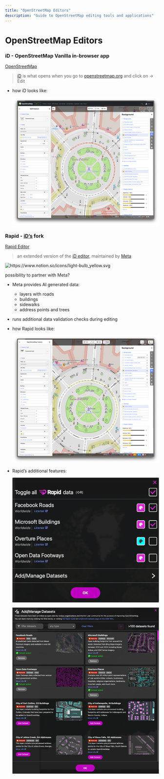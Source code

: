 ```yaml
---
title: "OpenStreetMap Editors"
description: "Guide to OpenStreetMap editing tools and applications"
---
```


# OpenStreetMap Editors

### iD - OpenStreetMap Vanilla in-browser app

[OpenStreetMap](https://www.openstreetmap.org/edit?editor=id#map=19/59.441485/24.759828)

> [iD](https://wiki.openstreetmap.org/wiki/ID) is what opens when you go to [openstreetmap.org](http://openstreetmap.org) and click on → Edit
> 
- how iD looks like:
    
    ![image.png](OpenStreetMap_Editors/image.png)
    

### Rapid - [iD’s](https://www.notion.so/wheels4wheels-for-HoC-24ece885100180e4a9cbc23fb2f4c19d?pvs=21) fork

[Rapid Editor](https://rapideditor.org/)

> an extended version of the [iD editor](https://wiki.openstreetmap.org/wiki/ID), maintained by [Meta](https://wiki.openstreetmap.org/wiki/Meta_(company))
> 

<aside>
<img src="https://www.notion.so/icons/light-bulb_yellow.svg" alt="https://www.notion.so/icons/light-bulb_yellow.svg" width="40px" />

possibility to partner with Meta?

</aside>

- Meta provides AI generated data:
    - layers with roads
    - buildings
    - sidewalks
    - address points and trees
- runs additional data validation checks during editing
- how Rapid looks like:
    
    ![image.png](OpenStreetMap_Editors/image_1.png)
    
- Rapid’s additional features:
    
    ![image.png](OpenStreetMap_Editors/image_2.png)
    
    ![image.png](OpenStreetMap_Editors/image_3.png)